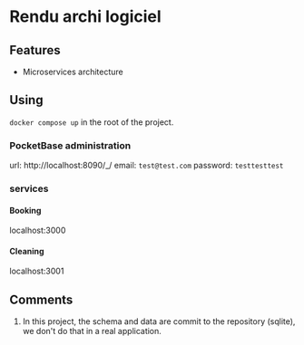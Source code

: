 # Rendu archi logiciel

## Features

- Microservices architecture

## Using

`docker compose up` in the root of the project.

### PocketBase administration
url: http://localhost:8090/_/
email: `test@test.com`
password: `testtesttest`

### services

#### Booking
localhost:3000

#### Cleaning
localhost:3001

## Comments

1. In this project, the schema and data are commit to the repository (sqlite), we don't do that in a real application.